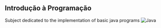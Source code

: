 ## Introdução à Programação
Subject dedicated to the implementation of basic java programs ![Java](https://img.shields.io/badge/java-%23ED8B00.svg?style=for-the-badge&logo=openjdk&logoColor=white)
